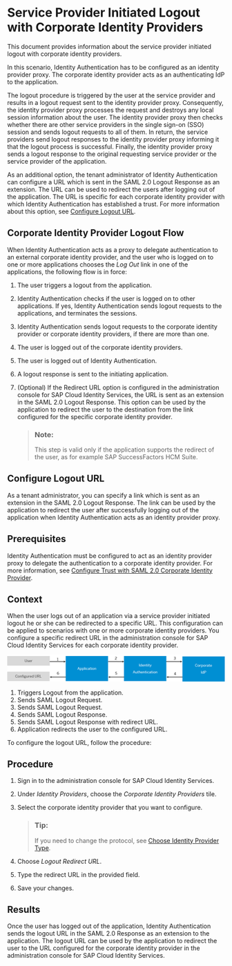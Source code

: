 <!-- loio3841580082cb4af6a13289e98a0cce12 -->

# Service Provider Initiated Logout with Corporate Identity Providers

This document provides information about the service provider initiated logout with corporate identity providers.

In this scenario, Identity Authentication has to be configured as an identity provider proxy. The corporate identity provider acts as an authenticating IdP to the application.

The logout procedure is triggered by the user at the service provider and results in a logout request sent to the identity provider proxy. Consequently, the identity provider proxy processes the request and destroys any local session information about the user. The identity provider proxy then checks whether there are other service providers in the single sign-on \(SSO\) session and sends logout requests to all of them. In return, the service providers send logout responses to the identity provider proxy informing it that the logout process is successful. Finally, the identity provider proxy sends a logout response to the original requesting service provider or the service provider of the application.

As an additional option, the tenant administrator of Identity Authentication can configure a URL which is sent in the SAML 2.0 Logout Response as an extension. The URL can be used to redirect the users after logging out of the application. The URL is specific for each corporate identity provider with which Identity Authentication has established a trust. For more information about this option, see [Configure Logout URL](service-provider-initiated-logout-with-corporate-identity-providers-3841580.md#loio50d8f6b818fc40dba3f693c3f609986f).



## Corporate Identity Provider Logout Flow

When Identity Authentication acts as a proxy to delegate authentication to an external corporate identity provider, and the user who is logged on to one or more applications chooses the *Log Out* link in one of the applications, the following flow is in force:

1.  The user triggers a logout from the application.
2.  Identity Authentication checks if the user is logged on to other applications. If yes, Identity Authentication sends logout requests to the applications, and terminates the sessions.
3.  Identity Authentication sends logout requests to the corporate identity provider or corporate identity providers, if there are more than one.
4.  The user is logged out of the corporate identity providers.
5.  The user is logged out of Identity Authentication.
6.  A logout response is sent to the initiating application.
7.  \(Optional\) If the Redirect URL option is configured in the administration console for SAP Cloud Identity Services, the URL is sent as an extension in the SAML 2.0 Logout Response. This option can be used by the application to redirect the user to the destination from the link configured for the specific corporate identity provider.

    > ### Note:  
    > This step is valid only if the application supports the redirect of the user, as for example SAP SuccessFactors HCM Suite.


<a name="loio50d8f6b818fc40dba3f693c3f609986f"/>

<!-- loio50d8f6b818fc40dba3f693c3f609986f -->

## Configure Logout URL

As a tenant administrator, you can specify a link which is sent as an extension in the SAML 2.0 Logout Response. The link can be used by the application to redirect the user after successfully logging out of the application when Identity Authentication acts as an identity provider proxy.



## Prerequisites

Identity Authentication must be configured to act as an identity provider proxy to delegate the authentication to a corporate identity provider. For more information, see [Configure Trust with SAML 2.0 Corporate Identity Provider](configure-trust-with-saml-2-0-corporate-identity-provider-33832e5.md).



## Context

When the user logs out of an application via a service provider initiated logout he or she can be redirected to a specific URL. This configuration can be applied to scenarios with one or more corporate identity providers. You configure a specific redirect URL in the administration console for SAP Cloud Identity Services for each corporate identity provider.

![](images/SP-Initiated_Log_Out_Redirect_cd77718.png)

1.  Triggers Logout from the application.
2.  Sends SAML Logout Request.
3.  Sends SAML Logout Request.
4.  Sends SAML Logout Response.
5.  Sends SAML Logout Response with redirect URL.
6.  Application redirects the user to the configured URL.

To configure the logout URL, follow the procedure:



## Procedure

1.  Sign in to the administration console for SAP Cloud Identity Services.

2.  Under *Identity Providers*, choose the *Corporate Identity Providers* tile.

3.  Select the corporate identity provider that you want to configure.

    > ### Tip:  
    > If you need to change the protocol, see [Choose Identity Provider Type](choose-identity-provider-type-0838379.md).

4.  Choose *Logout Redirect URL*.

5.  Type the redirect URL in the provided field.

6.  Save your changes.




## Results

Once the user has logged out of the application, Identity Authentication sends the logout URL in the SAML 2.0 Response as an extension to the application. The logout URL can be used by the application to redirect the user to the URL configured for the corporate identity provider in the administration console for SAP Cloud Identity Services.

